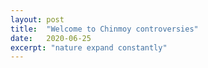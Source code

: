 ```yaml
---
layout: post
title:  "Welcome to Chinmoy controversies"
date:   2020-06-25
excerpt: "nature expand constantly"
---
```

